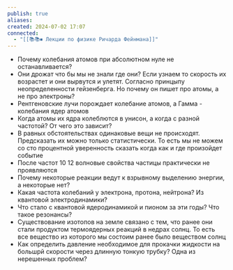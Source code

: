 ```yaml
---
publish: true
aliases: 
created: 2024-07-02 17:07
connected:
  - "[[📚📚⏹ Лекции по физике Ричарда Фейнмана]]"
---
```


- Почему колебания атомов при абсолютном нуле не останавливается?
- Они дрожат что бы мы не знали где они? Если узнаем то скорость их возрастет и они вырвутся и улетят. Согласно принцыпу неопределенности гейзенберга. Но почему он пишет про атомы, а не про электроны?
- Рентгеновские лучи порождает колебание атомов, а Гамма - колебания ядер атомов
- Когда атомы их ядра колеблются в унисон, а когда с разной частотой? От чего это зависит?
- В равных обстоятельствах одинаковые вещи не происходят. Предсказать их можно только статистически. То есть мы не можем со сто процентной уверенность сказать когда как и где произойдет событие
- После частот 10 12 волновые свойства частицы практически не проявляются
- Почему некоторые реакции ведут к взрывному выделению энергии, а некоторые нет?
- Какая частота колебаний у электрона, протона, нейтрона? Из квантовой электродинамики?
- Что стало с квантовой ядеродинамикой и пионом за эти годы? Что такое резонансы?
- Существование изотопов на земле связано с тем, что ранее они стали продуктом термоядерных реакций в недрах солнц. То есть все вещество из которого мы состоим ранее было веществом солнц
- Как определить давление необходимое для прокачки жидкости на большрй скорости через длинную тонкую трубку? Одна из нерешенных проблем?